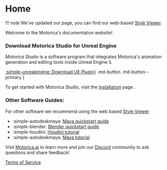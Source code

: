 # Home

!!! note
    We've updated our page, you can find our web-based [Style Viewer](http://mogen.motorica.ai).
    
Welcome to the Motorica's documentation website!

### Download Motorica Studio for Unreal Engine

*Motorica Studio* is a software program that integrates Motorica's animation generation and editing tools inside Unreal Engine 5.

[:simple-unrealengine: Download UE Plugin](https://mostudiodocs.pages.dev/downloads/){ .md-button .md-button--primary }

To get started with Motorica Studio, visit the [Installation](get-started/index.md) page .

### Other Software Guides:

For other software we recommend using the web based [Style Viewer](https://mogen.motorica.ai/)

<div class="grid cards" markdown>

- :simple-autodeskmaya: [Maya quickstart guide](https://www.motorica.ai/s/Quickstart_guide_maya.pdf)
- :simple-blender: [Blender quickstart guide](https://www.motorica.ai/s/Quickstart_guide_blender.pdf)
- :simple-houdini: [Houdini tutorial](https://youtu.be/m5ZcMsATAfg)
- :simple-autodeskmaya: [Maya tutorial](https://vimeo.com/831841460)

</div>

Visit [Motorica.ai](https://www.motorica.ai/) to learn more and join our [Discord](https://discord.com/invite/KWRqNzcjYA) community to ask questions and share feedback!

[Terms of Service](https://www.motorica.ai/terms-of-service)

